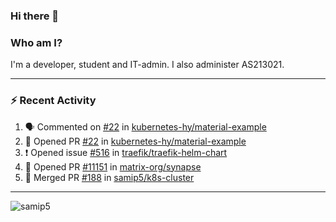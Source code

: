 ### Hi there 👋

### Who am I?
I'm a developer, student and IT-admin. I also administer AS213021.

---
### :zap: Recent Activity
<!--START_SECTION:activity-->
1. 🗣 Commented on [#22](https://github.com/kubernetes-hy/material-example/issues/22) in [kubernetes-hy/material-example](https://github.com/kubernetes-hy/material-example)
2. 💪 Opened PR [#22](https://github.com/kubernetes-hy/material-example/pull/22) in [kubernetes-hy/material-example](https://github.com/kubernetes-hy/material-example)
3. ❗️ Opened issue [#516](https://github.com/traefik/traefik-helm-chart/issues/516) in [traefik/traefik-helm-chart](https://github.com/traefik/traefik-helm-chart)
4. 💪 Opened PR [#11151](https://github.com/matrix-org/synapse/pull/11151) in [matrix-org/synapse](https://github.com/matrix-org/synapse)
5. 🎉 Merged PR [#188](https://github.com/samip5/k8s-cluster/pull/188) in [samip5/k8s-cluster](https://github.com/samip5/k8s-cluster)
<!--END_SECTION:activity-->
---

<img align="center" src="https://github-readme-stats.vercel.app/api?username=samip5&show_icons=true" alt="samip5" />
